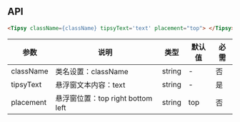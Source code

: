 ## API

```html
<Tipsy className={className} tipsyText='text' placement="top"> </Tipsy>
```

| 参数 | 说明 | 类型 | 默认值 | 必需 |
| --- | --- | --- | --- | --- |
| className | 类名设置：className | string | - | 否 |
| tipsyText | 悬浮窗文本内容：text| string | - | 是 |
| placement | 悬浮窗位置：top right bottom left | string | top | 否 |